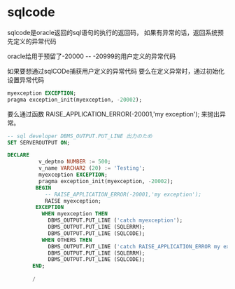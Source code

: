 # sqlcode

sqlcode是oracle返回的sql语句的执行的返回码，
如果有异常的话，返回系统预先定义的异常代码

oracle给用于预留了-20000 -- -20999的用户定义的异常代码

如果要想通过sqlCODe捕获用户定义的异常代码
要么在定义异常时，通过初始化设置异常代码
```sql
myexception EXCEPTION;
pragma exception_init(myexception, -20002);
```
要么通过函数 RAISE_APPLICATION_ERROR(-20001,'my exception');
来抛出异常。


```sql
-- sql developer DBMS_OUTPUT.PUT_LINE 出力のため
SET SERVEROUTPUT ON;

DECLARE
          v_deptno NUMBER := 500;
          v_name VARCHAR2 (20) := 'Testing';
          myexception EXCEPTION;
          pragma exception_init(myexception, -20002);
         BEGIN
            -- RAISE_APPLICATION_ERROR(-20001,'my exception');
            RAISE myexception;
         EXCEPTION
           WHEN myexception THEN
             DBMS_OUTPUT.PUT_LINE ('catch myexception');
             DBMS_OUTPUT.PUT_LINE (SQLERRM);
             DBMS_OUTPUT.PUT_LINE (SQLCODE);
           WHEN OTHERS THEN
             DBMS_OUTPUT.PUT_LINE ('catch RAISE_APPLICATION_ERROR my exception');
             DBMS_OUTPUT.PUT_LINE (SQLERRM);
             DBMS_OUTPUT.PUT_LINE (SQLCODE);
        END;
        
        /
```